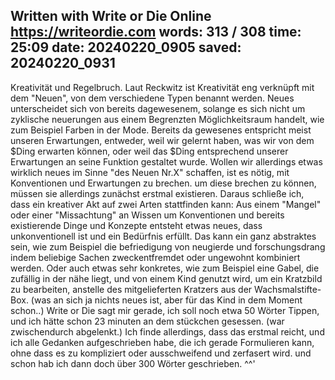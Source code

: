 ﻿
Written with Write or Die Online
https://writeordie.com
words:     313 / 308
time:      25:09
date:      20240220_0905
saved:     20240220_0931
----------------------
Kreativität und Regelbruch.
Laut Reckwitz ist Kreativität eng verknüpft mit dem "Neuen", von dem verschiedene Typen benannt werden. Neues unterscheidet sich von bereits dagewesenem, solange es sich nicht um zyklische neuerungen aus einem Begrenzten Möglichkeitsraum handelt, wie zum Beispiel Farben in der Mode.
Bereits da gewesenes entspricht meist unseren Erwartungen, entweder, weil wir gelernt haben, was wir von dem $Ding erwarten können, oder weil das $Ding entsprechend unserer Erwartungen an seine Funktion gestaltet wurde. Wollen wir allerdings etwas wirklich neues im Sinne "des Neuen Nr.X" schaffen, ist es nötig, mit Konventionen und Erwartungen zu brechen. um diese brechen zu können, müssen sie allerdings zunächst erstmal existieren. Daraus schließe ich, dass ein kreativer Akt auf zwei Arten stattfinden kann: Aus einem "Mangel" oder einer "Missachtung" an Wissen um Konventionen und bereits existierende Dinge und Konzepte entsteht etwas neues, dass unkonventionell ist und ein Bedürfnis erfüllt. Das kann ein ganz abstraktes sein, wie zum Beispiel die befriedigung von neugierde und forschungsdrang indem beliebige Sachen zweckentfremdet oder ungewohnt kombiniert werden. Oder auch etwas sehr konkretes, wie zum Beispiel eine Gabel, die zufällig in der nähe liegt, und von einem Kind genutzt wird, um ein Kratzbild zu bearbeiten, anstelle des mitgelieferten Kratzers aus der Wachsmalstifte-Box. (was an sich ja nichts neues ist, aber für das Kind in dem Moment schon..)
Write or Die sagt mir gerade, ich soll noch etwa 50 Wörter Tippen, und ich hätte schon 23 minuten an dem stückchen gesessen. (war zwischendurch abgelenkt.) Ich finde allerdings, dass das erstmal reicht, und ich alle Gedanken aufgeschrieben habe, die ich gerade Formulieren kann, ohne dass es zu kompliziert oder ausschweifend und zerfasert wird. und schon hab ich dann doch über 300 Wörter geschrieben. ^^'